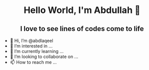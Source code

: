 <h1 align="center">Hello World, I'm Abdullah 👋 </h1>
<h2 align="center">I love to see lines of codes come to life</h2>

- 👋 Hi, I’m @abdlaqeel
- 👀 I’m interested in ...
- 🌱 I’m currently learning ...
- 💞️ I’m looking to collaborate on ...
- 📫 How to reach me ...

<!---
abdlaqeel/abdlaqeel is a ✨ special ✨ repository because its `README.md` (this file) appears on your GitHub profile.
You can click the Preview link to take a look at your changes.
--->

